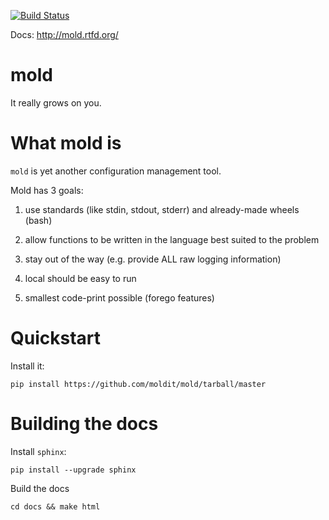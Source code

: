 [![Build Status](https://secure.travis-ci.org/moldit/mold.png)](http://travis-ci.org/moldit/mold)

Docs: http://mold.rtfd.org/


# mold #

It really grows on you.


# What mold is #

``mold`` is yet another configuration management tool.


Mold has 3 goals:

1. use standards (like stdin, stdout, stderr) and already-made wheels (bash)

2. allow functions to be written in the language best suited to the problem

3. stay out of the way (e.g. provide ALL raw logging information)

4. local should be easy to run

5. smallest code-print possible (forego features)


# Quickstart #

Install it:

    pip install https://github.com/moldit/mold/tarball/master


# Building the docs #

Install ``sphinx``:

    pip install --upgrade sphinx


Build the docs

    cd docs && make html



